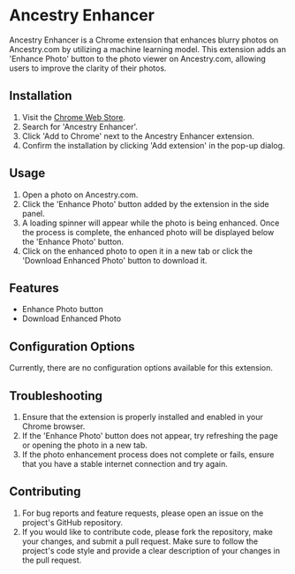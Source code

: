 # Ancestry Enhancer

Ancestry Enhancer is a Chrome extension that enhances blurry photos on Ancestry.com by utilizing a machine learning model. This extension adds an 'Enhance Photo' button to the photo viewer on Ancestry.com, allowing users to improve the clarity of their photos.

## Installation

1. Visit the [Chrome Web Store](https://chrome.google.com/webstore).
2. Search for 'Ancestry Enhancer'.
3. Click 'Add to Chrome' next to the Ancestry Enhancer extension.
4. Confirm the installation by clicking 'Add extension' in the pop-up dialog.

## Usage

1. Open a photo on Ancestry.com.
2. Click the 'Enhance Photo' button added by the extension in the side panel.
3. A loading spinner will appear while the photo is being enhanced. Once the process is complete, the enhanced photo will be displayed below the 'Enhance Photo' button.
4. Click on the enhanced photo to open it in a new tab or click the 'Download Enhanced Photo' button to download it.

## Features

- Enhance Photo button
- Download Enhanced Photo

## Configuration Options

Currently, there are no configuration options available for this extension.

## Troubleshooting

1. Ensure that the extension is properly installed and enabled in your Chrome browser.
2. If the 'Enhance Photo' button does not appear, try refreshing the page or opening the photo in a new tab.
3. If the photo enhancement process does not complete or fails, ensure that you have a stable internet connection and try again.

## Contributing

1. For bug reports and feature requests, please open an issue on the project's GitHub repository.
2. If you would like to contribute code, please fork the repository, make your changes, and submit a pull request. Make sure to follow the project's code style and provide a clear description of your changes in the pull request.